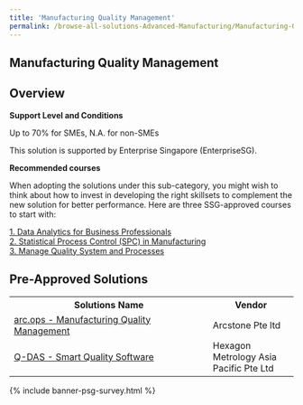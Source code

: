 ```yaml
---
title: 'Manufacturing Quality Management'
permalink: /browse-all-solutions-Advanced-Manufacturing/Manufacturing-Quality-Management
---
```


## Manufacturing Quality Management
## Overview

**Support Level and Conditions**

Up to 70% for SMEs, N.A. for non-SMEs

This solution is supported by Enterprise Singapore (EnterpriseSG).

**Recommended courses**

When adopting the solutions under this sub-category, you might wish to think about how to invest in developing the right skillsets to complement the new solution for better performance. Here are three SSG-approved courses to start with:

<a href='https://courses.enterprisejobskills.gov.sg/Course_Internet/CourseDetail/Data-Analytics-Business-Professionals'  target='_blank' rel='noopener'>1. Data Analytics for Business Professionals </a><br>
<a href='https://courses.enterprisejobskills.gov.sg/Course_Internet/CourseDetail/Statistical-Process-Control-SPC-Manufacturing-2'  target='_blank' rel='noopener'>2. Statistical Process Control (SPC) in Manufacturing</a><br>
<a href='https://courses.enterprisejobskills.gov.sg/Course_Internet/CourseDetail/Manage-Quality-Systems-Processes-3'  target='_blank' rel='noopener'>3. Manage Quality System and Processes</a><br>

## Pre-Approved Solutions

<table>
<tr>
<th style='width: auto;'><b>Solutions Name</b></th>
<th style='width: 30%;'><b>Vendor</b></th>
</tr>
<tr>
<td><a href='/productivity-solutions-grant/solutionrepo/solution1892' target='_blank'>arc.ops - Manufacturing Quality Management</a><br></td>
<td>Arcstone Pte ltd</td>
</tr>
<tr>
<td><a href='/productivity-solutions-grant/solutionrepo/solution2702' target='_blank'>Q-DAS - Smart Quality Software</a><br></td>
<td>Hexagon Metrology Asia Pacific Pte Ltd</td>
</tr>
</table>

{% include banner-psg-survey.html %}
